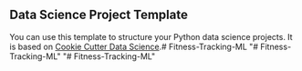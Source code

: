 ## Data Science Project Template

You can use this template to structure your Python data science projects. It is based on [Cookie Cutter Data Science](https://drivendata.github.io/cookiecutter-data-science/).#   F i t n e s s - T r a c k i n g - M L  
 "# Fitness-Tracking-ML" 
"# Fitness-Tracking-ML" 
